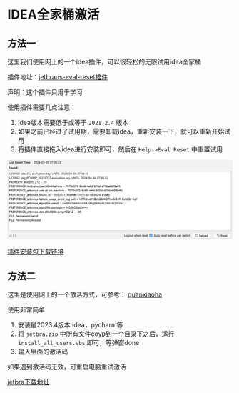 # IDEA全家桶激活

## 方法一

这里我们使用网上的一个idea插件，可以很轻松的无限试用idea全家桶

插件地址：[jetbrans-eval-reset插件](https://zhile.io/2020/11/18/jetbrains-eval-reset-deprecated.html)

声明：这个插件只用于学习

使用插件需要几点注意：

1. idea版本需要低于或等于 `2021.2.4` 版本
2. 如果之前已经过了试用期，需要卸载idea，重新安装一下，就可以重新开始试用
3. 将插件直接拖入idea进行安装即可，然后在 `Help->Eval Reset` 中重置试用

![插件截图](images/idea_eval/2024-03-05-07-45-56.png)

[插件安装包下载链接](https://github.com/aidaole/aidaole.github.io/blob/main/tools/images/idea_eval/ide-eval-resetter-2.3.5-c80a1d.zip)

## 方法二

这里是使用网上的一个激活方式，可参考： [quanxiaoha](https://www.quanxiaoha.com/idea-pojie/idea-pojie-202335.html)

使用非常简单

1. 安装最2023.4版本 idea，pycharm等
2. 将 `jetbra.zip` 中所有文件coyp到一个目录下之后，运行 `install_all_users.vbs` 即可，等弹窗done
3. 输入里面的激活码

如果遇到激活码无效，可重启电脑重试激活

[jetbra下载地址](./images/idea_eval/jetbra.zip)